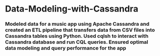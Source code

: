 # Data-Modeling-with-Cassandra

### Modeled data for a music app using Apache Cassandra and created an ETL pipeline that transfers data from CSV files into Cassandra tables using Python. Used cqlsh to interact with Cassandra database and run CQL queries. Ensured optimal data modeling and query performance for the app
